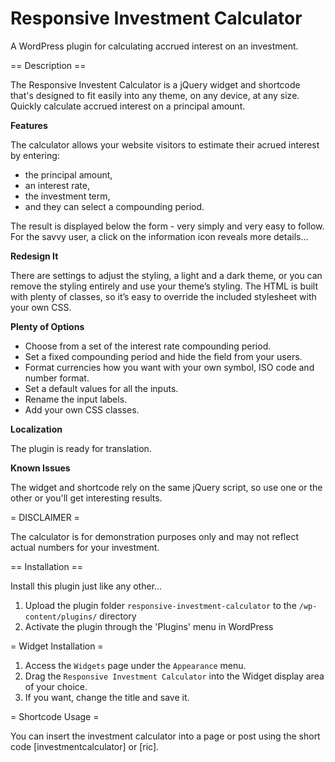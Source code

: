 # Responsive Investment Calculator
A WordPress plugin for calculating accrued interest on an investment.

== Description ==

The Responsive Investent Calculator is a jQuery widget and shortcode that's designed to fit easily into any theme, on any device, at any size. Quickly calculate accrued interest on a principal amount.

__Features__

The calculator allows your website visitors to estimate their acrued interest by entering:

* the principal amount,
* an interest rate,
* the investment term,
* and they can select a compounding period.

The result is displayed below the form - very simply and very easy to follow. For the savvy user, a click on the information icon reveals more details…

__Redesign It__

There are settings to adjust the styling, a light and a dark theme, or you can remove the styling entirely and use your theme’s styling. The HTML is built with plenty of classes, so it’s easy to override the included stylesheet with your own CSS. 

__Plenty of Options__

* Choose from a set of the interest rate compounding period.
* Set a fixed compounding period and hide the field from your users.
* Format currencies how you want with your own symbol, ISO code and number format.
* Set a default values for all the inputs.
* Rename the input labels.
* Add your own CSS classes.

__Localization__

The plugin is ready for translation.

__Known Issues__

The widget and shortcode rely on the same jQuery script, so use one or the other or you'll get interesting results.

= DISCLAIMER =

The calculator is for demonstration purposes only and may not reflect actual numbers for your investment.

== Installation ==

Install this plugin just like any other…

1. Upload the plugin folder `responsive-investment-calculator` to the `/wp-content/plugins/` directory
1. Activate the plugin through the 'Plugins' menu in WordPress

= Widget Installation =

1. Access the `Widgets` page under the `Appearance` menu.
1. Drag the `Responsive Investment Calculator` into the Widget display area of your choice.
1. If you want, change the title and save it.

= Shortcode Usage =

You can insert the investment calculator into a page or post using the short code [investmentcalculator] or [ric].
